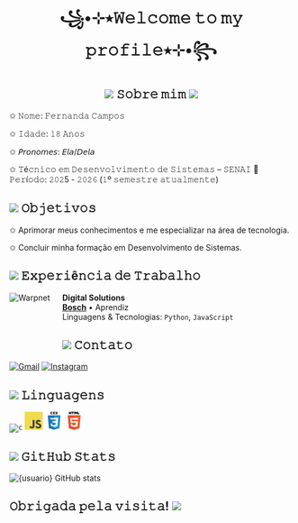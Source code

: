 <h1 align="center">꧁•⊹٭𝚆𝚎𝚕𝚌𝚘𝚖𝚎 𝚝𝚘 𝚖𝚢 𝚙𝚛𝚘𝚏𝚒𝚕𝚎٭⊹•꧂</h1>

  <h2 align="center"> <img src="https://media1.giphy.com/media/v1.Y2lkPTc5MGI3NjExeTNpazNobWFrd3RuZzBxMjExMWd6ZTVseTZqbW4zNHloaWliMW1jMyZlcD12MV9pbnRlcm5hbF9naWZfYnlfaWQmY3Q9Zw/kZqbBT64ECtjy/giphy.gif" width="50"> 𝚂𝚘𝚋𝚛𝚎 𝚖𝚒𝚖 <img src="https://media1.giphy.com/media/v1.Y2lkPTc5MGI3NjExeTNpazNobWFrd3RuZzBxMjExMWd6ZTVseTZqbW4zNHloaWliMW1jMyZlcD12MV9pbnRlcm5hbF9naWZfYnlfaWQmY3Q9Zw/kZqbBT64ECtjy/giphy.gif" width="50"> </h2>
  

✩ 𝙽𝚘𝚖𝚎: 𝙵𝚎𝚛𝚗𝚊𝚗𝚍𝚊 𝙲𝚊𝚖𝚙𝚘𝚜

✩ 𝙸𝚍𝚊𝚍𝚎: 𝟷𝟾 𝙰𝚗𝚘𝚜

✩ 𝘗𝘳𝘰𝘯𝘰𝘮𝘦𝘴: 𝘌𝘭𝘢/𝘋𝘦𝘭𝘢

✩ 𝚃é𝚌𝚗𝚒𝚌𝚘 𝚎𝚖 𝙳𝚎𝚜𝚎𝚗𝚟𝚘𝚕𝚟𝚒𝚖𝚎𝚗𝚝𝚘 𝚍𝚎 𝚂𝚒𝚜𝚝𝚎𝚖𝚊𝚜 – 𝚂𝙴𝙽𝙰𝙸
📅 𝙿𝚎𝚛í𝚘𝚍𝚘: 𝟸𝟶𝟸5 - 𝟸𝟶𝟸𝟼 (𝟷º 𝚜𝚎𝚖𝚎𝚜𝚝𝚛𝚎 𝚊𝚝𝚞𝚊𝚕𝚖𝚎𝚗𝚝𝚎)

## <img src="https://media.giphy.com/media/VgCDAzcKvsR6OM0uWg/giphy.gif" width="50"> 𝙾𝚋𝚓𝚎𝚝𝚒𝚟𝚘𝚜

✩ Aprimorar meus conhecimentos e me especializar na área de tecnologia.

✩ Concluir minha formação em Desenvolvimento de Sistemas.

## <img src="https://media.giphy.com/media/VgCDAzcKvsR6OM0uWg/giphy.gif" width="50"> 𝙴𝚡𝚙𝚎𝚛𝚒ê𝚗𝚌𝚒𝚊 𝚍𝚎 𝚃𝚛𝚊𝚋𝚊𝚕𝚑𝚘

[<img align="left" height="94px" width="94px" alt="Warpnet" src="https://media.licdn.com/dms/image/v2/D4D0BAQG9V8ylf9r--g/company-logo_200_200/company-logo_200_200/0/1720017140973/boschbrasil_logo?e=2147483647&v=beta&t=gbzhM1HLv9AknVq28R-oe8mTEshmCOUr8ldqlVskYKU"/>](https://www.spacex.com/)
**Digital Solutions** \
[**Bosch**](https://www.bosch.com.br/) • Aprendiz \
Linguagens & Tecnologias: `Python`, `JavaScript`



## <img src="https://media.giphy.com/media/VgCDAzcKvsR6OM0uWg/giphy.gif" width="50"> 𝙲𝚘𝚗𝚝𝚊𝚝𝚘 


  <a href="#" title="Gmail">
  <img src="https://img.shields.io/badge/-Gmail-FF0000?style=flat-square&labelColor=FF0000&logo=gmail&logoColor=white&link=LINK-DO-SEU-GMAIL" alt="Gmail"/></a>
<a href="https://www.instagram.com/fer.campossz/" title="Instagram">
  <img src="https://img.shields.io/badge/-Instagram-DF0174?style=flat-square&labelColor=DF0174&logo=instagram&logoColor=white&link=https://www.instagram.com/fer.campossz/" alt="Instagram"/></a>

  ## <img src="https://media.giphy.com/media/VgCDAzcKvsR6OM0uWg/giphy.gif" width="50"> 𝙻𝚒𝚗𝚐𝚞𝚊𝚐𝚎𝚗𝚜

  <code><img height="32" src="https://cdn.iconscout.com/icon/free/png-512/c-programming-569564.png" alt="c"/></code>
<code><img height="32" src="https://raw.githubusercontent.com/github/explore/80688e429a7d4ef2fca1e82350fe8e3517d3494d/topics/javascript/javascript.png" alt="Javascript"/></code>
<code><img height="32" src="https://raw.githubusercontent.com/github/explore/80688e429a7d4ef2fca1e82350fe8e3517d3494d/topics/css/css.png" alt="CSS"/></code>
<code><img height="32" src="https://raw.githubusercontent.com/github/explore/80688e429a7d4ef2fca1e82350fe8e3517d3494d/topics/html/html.png" alt="HTML5"/></code>


 ## <img src="https://media.giphy.com/media/VgCDAzcKvsR6OM0uWg/giphy.gif" width="50"> 𝙶𝚒𝚝𝙷𝚞𝚋 𝚂𝚝𝚊𝚝𝚜

 ![{usuario} GitHub stats](https://github-readme-stats.vercel.app/api?username=fercamposz&show_icons=true&theme=synthwave)



## 𝙾𝚋𝚛𝚒𝚐𝚊𝚍𝚊 𝚙𝚎𝚕𝚊 𝚟𝚒𝚜𝚒𝚝𝚊! <img src="https://i.gifer.com/VeC.gif" width="50"> </h2>
 



  





<!---
fercamposz/fercamposz is a ✨ special ✨ repository because its `README.md` (this file) appears on your GitHub profile.
You can click the Preview link to take a look at your changes.
--->
